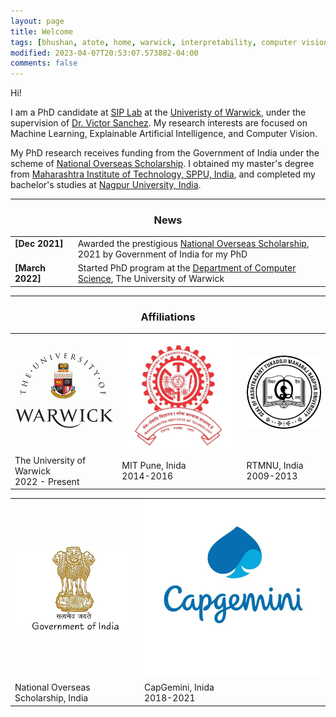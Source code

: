 ```yaml
---
layout: page
title: Welcome
tags: [bhushan, atote, home, warwick, interpretability, computer vision, machine learning, natural language processing, xAI, graduate]
modified: 2023-04-07T20:53:07.573882-04:00
comments: false
---
```


Hi!

I am a PhD candidate at [SIP Lab](https://warwick.ac.uk/fac/sci/dcs/research/siplab/) at the [Univeristy of Warwick](https://warwick.ac.uk/), under the supervision of [Dr. Victor Sanchez](https://www.dcs.warwick.ac.uk/~vsanchez/Victor_Sanchez/Victor_Sanchez.html). My research interests are focused on Machine Learning, Explainable Artificial Intelligence, and Computer Vision. 

My PhD research receives funding from the Government of India under the scheme of [National Overseas Scholarship](https://nosmsje.gov.in/). I obtained my master's degree from [Maharashtra Institute of Technology, SPPU, India](https://mitwpu.edu.in/), and completed my bachelor's studies at [Nagpur University, India](https://nagpuruniversity.ac.in/).


----

<h3 align="center">News</h3>
<table class='news-table'>
    <col width="20%">
    <col width="80%">
    <tr>
        <td valign="top"><strong>[Dec 2021]</strong></td>
        <td>Awarded the prestigious 
        <a href="https://nosmsje.gov.in">
        National Overseas Scholarship</a>, 2021 by Government of India for my PhD
        </td>
    </tr>
    <tr>
        <td valign="top"><strong>[March 2022]</strong></td>
        <td>Started PhD program at the 
        <a href="https://warwick.ac.uk/fac/sci/dcs/">
        Department of Computer Science</a>, The University of Warwick
        </td>
    </tr>
</table>

----

<h3 align="center">Affiliations</h3>


<table> 
    <tr>
        <td>
            <a href="http://warwick.ac.uk/">
            <img src="/images/ww.png"></a>
        </td>
        <td>
            <a href="http://mitwpu.edu.in/">
            <img src="/images/mit-1.jpg"></a>
        </td>
        <td>
            <a href="http://nagpuruniversity.ac.in/">
            <img src="/images/nag_uni.png"></a>
        </td>
    </tr>
    <tr>
        <td>The University of Warwick<br>2022 - Present</td>
        <td>MIT Pune, Inida<br>2014-2016</td>
        <td>RTMNU, India<br>2009-2013</td>
    </tr>
</table>
<table>
    <tr>
        <td>
            <a href="http://nosmsje.gov.in/">
            <img src="/images/india.jpg"></a>
        </td>
        <td>
            <a href="http://www.capgemini.com/in-en/careers/lets-connect/our-offices/capgemini-pune/">
            <img src="/images/cg-1.jpeg"></a>
        </td>
    </tr>
    <tr>
        <td>National Overseas Scholarship, India</td>
        <td>CapGemini, Inida<br>2018-2021</td>
    </tr>
</table>
